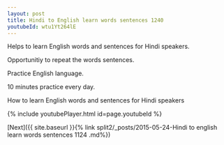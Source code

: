 ```yaml
---
layout: post
title: Hindi to English learn words sentences 1240 
youtubeId: wtu1Yt264lE
---
```

 
 
Helps to learn English words and sentences for Hindi speakers.

Opportunitiy to repeat the words sentences. 

Practice English language. 
 
10 minutes practice every day. 
 
How to learn English words and sentences for Hindi speakers 
 
{% include youtubePlayer.html id=page.youtubeId %}
 
 
[Next]({{ site.baseurl }}{% link  split2/_posts/2015-05-24-Hindi to english learn words sentences 1124 .md%})
 
